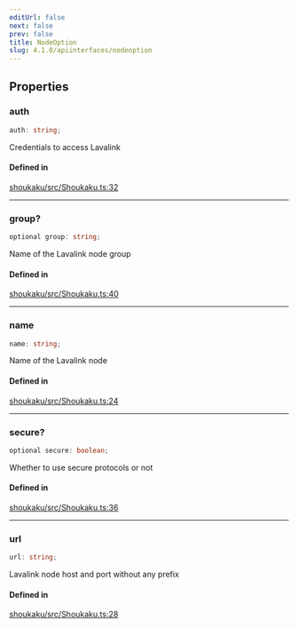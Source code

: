 ```yaml
---
editUrl: false
next: false
prev: false
title: NodeOption
slug: 4.1.0/apiinterfaces/nodeoption
---
```


## Properties

<a id="auth" name="auth" />

### auth

```ts
auth: string;
```

Credentials to access Lavalink

#### Defined in

[shoukaku/src/Shoukaku.ts:32](https://github.com/shipgirlproject/shoukaku/blob/30762f5af6c7b4176e69ee96fa39bc204a7cff21/src/Shoukaku.ts#L32)

***

<a id="group" name="group" />

### group?

```ts
optional group: string;
```

Name of the Lavalink node group

#### Defined in

[shoukaku/src/Shoukaku.ts:40](https://github.com/shipgirlproject/shoukaku/blob/30762f5af6c7b4176e69ee96fa39bc204a7cff21/src/Shoukaku.ts#L40)

***

<a id="name" name="name" />

### name

```ts
name: string;
```

Name of the Lavalink node

#### Defined in

[shoukaku/src/Shoukaku.ts:24](https://github.com/shipgirlproject/shoukaku/blob/30762f5af6c7b4176e69ee96fa39bc204a7cff21/src/Shoukaku.ts#L24)

***

<a id="secure" name="secure" />

### secure?

```ts
optional secure: boolean;
```

Whether to use secure protocols or not

#### Defined in

[shoukaku/src/Shoukaku.ts:36](https://github.com/shipgirlproject/shoukaku/blob/30762f5af6c7b4176e69ee96fa39bc204a7cff21/src/Shoukaku.ts#L36)

***

<a id="url" name="url" />

### url

```ts
url: string;
```

Lavalink node host and port without any prefix

#### Defined in

[shoukaku/src/Shoukaku.ts:28](https://github.com/shipgirlproject/shoukaku/blob/30762f5af6c7b4176e69ee96fa39bc204a7cff21/src/Shoukaku.ts#L28)
